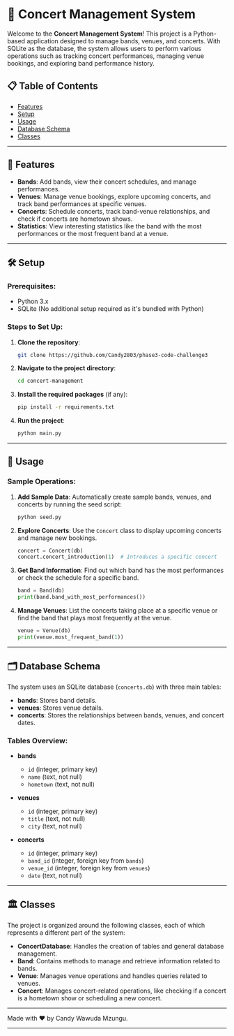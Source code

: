 # 🎸 Concert Management System

Welcome to the **Concert Management System**! This project is a Python-based application designed to manage bands, venues, and concerts. With SQLite as the database, the system allows users to perform various operations such as tracking concert performances, managing venue bookings, and exploring band performance history.

## 📋 Table of Contents
- [Features](#features)
- [Setup](#setup)
- [Usage](#usage)
- [Database Schema](#database-schema)
- [Classes](#classes)

---

## 🚀 Features

- **Bands**: Add bands, view their concert schedules, and manage performances.
- **Venues**: Manage venue bookings, explore upcoming concerts, and track band performances at specific venues.
- **Concerts**: Schedule concerts, track band-venue relationships, and check if concerts are hometown shows.
- **Statistics**: View interesting statistics like the band with the most performances or the most frequent band at a venue.

---

## 🛠️ Setup

### Prerequisites:
- Python 3.x
- SQLite (No additional setup required as it's bundled with Python)

### Steps to Set Up:
1. **Clone the repository**:
   ```bash
   git clone https://github.com/Candy2803/phase3-code-challenge3
   ```
   
2. **Navigate to the project directory**:
   ```bash
   cd concert-management
   ```

3. **Install the required packages** (if any):
   ```bash
   pip install -r requirements.txt
   ```

4. **Run the project**:
   ```bash
   python main.py
   ```

---

## 🎯 Usage

### Sample Operations:

1. **Add Sample Data**: Automatically create sample bands, venues, and concerts by running the seed script:
   ```bash
   python seed.py
   ```

2. **Explore Concerts**: Use the `Concert` class to display upcoming concerts and manage new bookings.
   ```python
   concert = Concert(db)
   concert.concert_introduction(1)  # Introduces a specific concert
   ```

3. **Get Band Information**: Find out which band has the most performances or check the schedule for a specific band.
   ```python
   band = Band(db)
   print(band.band_with_most_performances())
   ```

4. **Manage Venues**: List the concerts taking place at a specific venue or find the band that plays most frequently at the venue.
   ```python
   venue = Venue(db)
   print(venue.most_frequent_band(1))
   ```

---

## 🗂️ Database Schema

The system uses an SQLite database (`concerts.db`) with three main tables:

- **bands**: Stores band details.
- **venues**: Stores venue details.
- **concerts**: Stores the relationships between bands, venues, and concert dates.

### Tables Overview:
- **bands**
  - `id` (integer, primary key)
  - `name` (text, not null)
  - `hometown` (text, not null)

- **venues**
  - `id` (integer, primary key)
  - `title` (text, not null)
  - `city` (text, not null)

- **concerts**
  - `id` (integer, primary key)
  - `band_id` (integer, foreign key from `bands`)
  - `venue_id` (integer, foreign key from `venues`)
  - `date` (text, not null)

---

## 🏛️ Classes

The project is organized around the following classes, each of which represents a different part of the system:

- **ConcertDatabase**: Handles the creation of tables and general database management.
- **Band**: Contains methods to manage and retrieve information related to bands.
- **Venue**: Manages venue operations and handles queries related to venues.
- **Concert**: Manages concert-related operations, like checking if a concert is a hometown show or scheduling a new concert.

---

Made with ❤️ by Candy Wawuda Mzungu.

---

